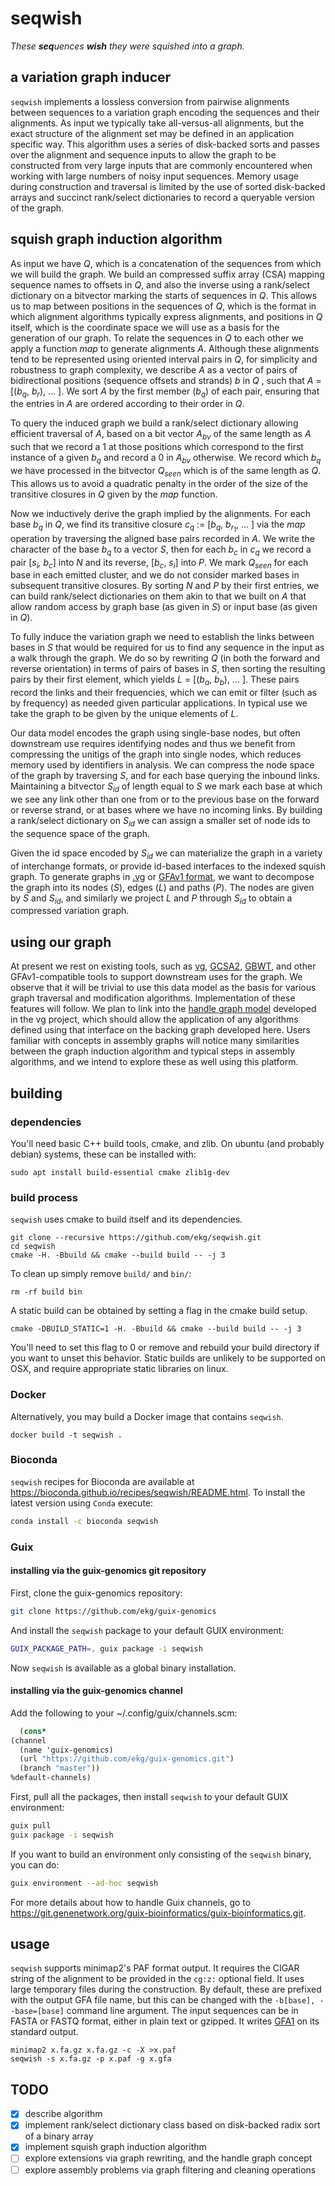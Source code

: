 # seqwish

*These <b>seq</b>uences <b>wish</b> they were squished into a graph.*

## a variation graph inducer

`seqwish` implements a lossless conversion from pairwise alignments between sequences to a variation graph encoding the sequences and their alignments.
As input we typically take all-versus-all alignments, but the exact structure of the alignment set may be defined in an application specific way.
This algorithm uses a series of disk-backed sorts and passes over the alignment and sequence inputs to allow the graph to be constructed from very large inputs that are commonly encountered when working with large numbers of noisy input sequences. 
Memory usage during construction and traversal is limited by the use of sorted disk-backed arrays and succinct rank/select dictionaries to record a queryable version of the graph.

## squish graph induction algorithm

As input we have *Q*, which is a concatenation of the sequences from which we will build the graph.
We build an compressed suffix array (CSA) mapping sequence names to offsets in *Q*, and also the inverse using a rank/select dictionary on a bitvector marking the starts of sequences in *Q*.
This allows us to map between positions in the sequences of *Q*, which is the format in which alignment algorithms typically express alignments, and positions in *Q* itself, which is the coordinate space we will use as a basis for the generation of our graph.
To relate the sequences in *Q* to each other we apply a function *map* to generate alignments *A*.
Although these alignments tend to be represented using oriented interval pairs in *Q*, for simplicity and robustness to graph complexity, we describe *A* as a vector of pairs of bidirectional positions (sequence offsets and strands) *b* in *Q* , such that *A* = [(*b<sub>q</sub>*, *b<sub>r</sub>*), ... ].
We sort *A* by the first member (*b<sub>q</sub>*) of each pair, ensuring that the entries in *A* are ordered according to their order in *Q*.

To query the induced graph we build a rank/select dictionary allowing efficient traversal of *A*, based on a bit vector *A<sub>bv</sub>* of the same length as *A* such that we record a 1 at those positions which correspond to the first instance of a given *b<sub>q</sub>* and record a 0 in *A<sub>bv</sub>* otherwise. 
We record which *b<sub>q</sub>* we have processed in the bitvector *Q<sub>seen</sub>* which is of the same length as *Q*.
This allows us to avoid a quadratic penalty in the order of the size of the transitive closures in *Q* given by the *map* function.

Now we inductively derive the graph implied by the alignments.
For each base *b<sub>q</sub>* in *Q*, we find its transitive closure *c<sub>q</sub>* := [*b<sub>q</sub>*, *b<sub>r<sub>1</sub></sub>*, ... ] via the *map* operation by traversing the aligned base pairs recorded in *A*.
We write the character of the base *b<sub>q</sub>* to a vector *S*, then for each *b<sub>c</sub>* in *c<sub>q</sub>* we record a pair [*s<sub>i</sub>, b<sub>c</sub>*] into *N* and its reverse, [*b<sub>c</sub>*, *s<sub>i</sub>*] into *P*.
We mark *Q<sub>seen</sub>* for each base in each emitted cluster, and we do not consider marked bases in subsequent transitive closures.
By sorting *N* and *P* by their first entries, we can build rank/select dictionaries on them akin to that we built on *A* that allow random access by graph base (as given in *S*) or input base (as given in *Q*).

To fully induce the variation graph we need to establish the links between bases in *S* that would be required for us to find any sequence in the input as a walk through the graph.
We do so by rewriting *Q* (in both the forward and reverse orientation) in terms of pairs of bases in *S*, then sorting the resulting pairs by their first element, which yields *L* = [(*b<sub>a</sub>*, *b<sub>b</sub>*), ... ].
These pairs record the links and their frequencies, which we can emit or filter (such as by frequency) as needed given particular applications.
In typical use we take the graph to be given by the unique elements of *L*.

Our data model encodes the graph using single-base nodes, but often downstream use requires identifying nodes and thus we benefit from compressing the unitigs of the graph into single nodes, which reduces memory used by identifiers in analysis.
We can compress the node space of the graph by traversing *S*, and for each base querying the inbound links.
Maintaining a bitvector *S<sub>id</sub>* of length equal to *S* we mark each base at which we see any link other than one from or to the previous base on the forward or reverse strand, or at bases where we have no incoming links.
By building a rank/select dictionary on *S<sub>id</sub>* we can assign a smaller set of node ids to the sequence space of the graph.

Given the id space encoded by *S<sub>id</sub>* we can materialize the graph in a variety of interchange formats, or provide id-based interfaces to the indexed squish graph.
To generate graphs in [.vg](https://github.com/vgteam/vg/blob/master/src/vg.proto) or [GFAv1 format](https://github.com/GFA-spec/GFA-spec/blob/master/GFA1.md), we want to decompose the graph into its nodes (*S*), edges (*L*) and paths (*P*).
The nodes are given by *S* and *S<sub>id</sub>*, and similarly we project *L* and *P* through *S<sub>id</sub>* to obtain a compressed variation graph.

## using our graph

At present we rest on existing tools, such as [vg](https://github.com/vgteam/vg), [GCSA2](https://github.com/jltsiren/gcsa2), [GBWT](https://github.com/jltsiren/gbwt), and other GFAv1-compatible tools to support downstream uses for the graph.
We observe that it will be trivial to use this data model as the basis for various graph traversal and modification algorithms.
Implementation of these features will follow.
We plan to link into the [handle graph model](https://github.com/vgteam/vg/blob/master/src/handle.hpp) developed in the vg project, which should allow the application of any algorithms defined using that interface on the backing graph developed here.
Users familiar with concepts in assembly graphs will notice many similarities between the graph induction algorithm and typical steps in assembly algorithms, and we intend to explore these as well using this platform.

## building

### dependencies

You'll need basic C++ build tools, cmake, and zlib.
On ubuntu (and probably debian) systems, these can be installed with:

```
sudo apt install build-essential cmake zlib1g-dev
```

### build process

`seqwish` uses cmake to build itself and its dependencies.

```
git clone --recursive https://github.com/ekg/seqwish.git
cd seqwish
cmake -H. -Bbuild && cmake --build build -- -j 3
```

To clean up simply remove `build/` and `bin/`:

```
rm -rf build bin
```


A static build can be obtained by setting a flag in the cmake build setup.

```
cmake -DBUILD_STATIC=1 -H. -Bbuild && cmake --build build -- -j 3
```

You'll need to set this flag to 0 or remove and rebuild your build directory if you want to unset this behavior.
Static builds are unlikely to be supported on OSX, and require appropriate static libraries on linux.


### Docker

Alternatively, you may build a Docker image that contains `seqwish`.
```
docker build -t seqwish .
```

### Bioconda

`seqwish` recipes for Bioconda are available at https://bioconda.github.io/recipes/seqwish/README.html.
To install the latest version using `Conda` execute:

``` bash
conda install -c bioconda seqwish
```

### Guix

#### installing via the guix-genomics git repository

First, clone the guix-genomics repository:

``` bash
git clone https://github.com/ekg/guix-genomics
```

And install the `seqwish` package to your default GUIX environment:

``` bash
GUIX_PACKAGE_PATH=. guix package -i seqwish
```

Now `seqwish` is available as a global binary installation.

#### installing via the guix-genomics channel

Add the following to your ~/.config/guix/channels.scm:

``` scm
  (cons*
(channel
  (name 'guix-genomics)
  (url "https://github.com/ekg/guix-genomics.git")
  (branch "master"))
%default-channels)
```

First, pull all the packages, then install `seqwish` to your default GUIX environment:

``` bash
guix pull
guix package -i seqwish
```

If you want to build an environment only consisting of the `seqwish` binary, you can do:

``` bash
guix environment --ad-hoc seqwish
```

For more details about how to handle Guix channels, go to https://git.genenetwork.org/guix-bioinformatics/guix-bioinformatics.git.


## usage

`seqwish` supports minimap2's PAF format output. It requires the CIGAR string of the alignment to be provided in the `cg:z:` optional field.
It uses large temporary files during the construction.
By default, these are prefixed with the output GFA file name, but this can be changed with the `-b[base], --base=[base]` command line argument.
The input sequences can be in FASTA or FASTQ format, either in plain text or gzipped.
It writes [GFA1](https://github.com/GFA-spec/GFA-spec/blob/master/GFA1.md#the-gfa-format-specification) on its standard output.

```
minimap2 x.fa.gz x.fa.gz -c -X >x.paf
seqwish -s x.fa.gz -p x.paf -g x.gfa
```

## TODO

- [x] describe algorithm
- [x] implement rank/select dictionary class based on disk-backed radix sort of a binary array
- [x] implement squish graph induction algorithm
- [ ] explore extensions via graph rewriting, and the handle graph concept
- [ ] explore assembly problems via graph filtering and cleaning operations
